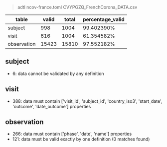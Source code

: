 >adtl ncov-france.toml CVYPGZQ_FrenchCorona_DATA.csv

|table          |valid  |total  |percentage_valid|
|---------------|-------|-------|----------------|
|subject        |998    |1004   |99.402390% |
|visit          |616    |1004   |61.354582% |
|observation    |15423  |15810  |97.552182% |

## subject

* 6: data cannot be validated by any definition

## visit

* 388: data must contain ['visit_id', 'subject_id', 'country_iso3', 'start_date', 'outcome', 'date_outcome'] properties

## observation

* 266: data must contain ['phase', 'date', 'name'] properties
* 121: data must be valid exactly by one definition (0 matches found)
